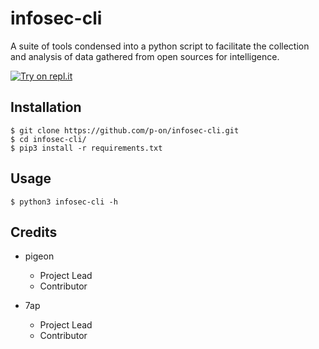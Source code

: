 # infosec-cli

A suite of tools condensed into a python script to facilitate the collection and analysis of data gathered from open sources for intelligence.

[![Try on repl.it](https://repl-badge.jajoosam.repl.co/try.png)](https://repl.it/@not-vuax/infosec-cli?ref=button)

## Installation

```
$ git clone https://github.com/p-on/infosec-cli.git
$ cd infosec-cli/
$ pip3 install -r requirements.txt
```

## Usage

```
$ python3 infosec-cli -h
```

## Credits

* pigeon
    * Project Lead
    * Contributor

* 7ap
    * Project Lead
    * Contributor
